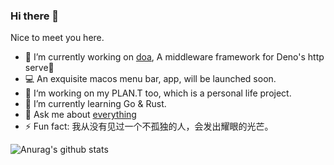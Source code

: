 ### Hi there 👋

Nice to meet you here.

- 🔭 I’m currently working on [doa](https://github.com/JohannLai/doa), A middleware framework for Deno's http serve🦕
- 💻 An exquisite macos menu bar, app, will be launched soon.
- 🚀 I‘m working on my PLAN.T too, which is a personal life project.
- 🌱 I’m currently learning Go & Rust.
- 💬 Ask me about [everything](https://github.com/JohannLai/JohannLai/issues)
- ⚡ Fun fact: 我从没有见过一个不孤独的人，会发出耀眼的光芒。

![Anurag's github stats](https://github-readme-stats.vercel.app/api?username=johannlai&show_icons=true)


